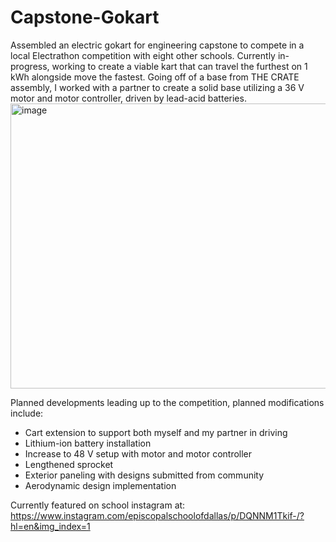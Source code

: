 # Capstone-Gokart
Assembled an electric gokart for engineering capstone to compete in a local Electrathon competition with eight other schools.
Currently in-progress, working to create a viable kart that can travel the furthest on 1 kWh alongside move the fastest. Going off of a base from THE CRATE assembly, I worked with a partner to create a solid base utilizing a 36 V motor and motor controller, driven by lead-acid batteries.
<img width="581" height="456" alt="image" src="https://github.com/user-attachments/assets/341d8394-e45a-48ec-b230-e5013ead2f21" />

Planned developments leading up to the competition, planned modifications include:
- Cart extension to support both myself and my partner in driving
- Lithium-ion battery installation
- Increase to 48 V setup with motor and motor controller
- Lengthened sprocket
- Exterior paneling with designs submitted from community
- Aerodynamic design implementation

Currently featured on school instagram at: https://www.instagram.com/episcopalschoolofdallas/p/DQNNM1Tkif-/?hl=en&img_index=1
